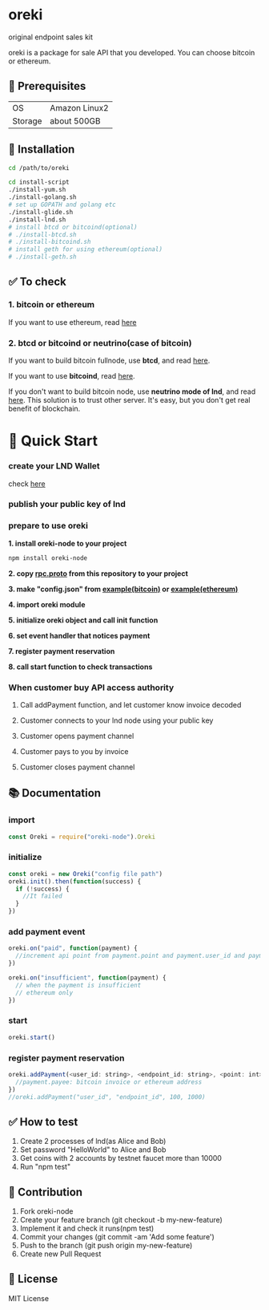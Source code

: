 # oreki
original endpoint sales kit

oreki is a package for sale API that you developed. You can choose bitcoin or ethereum.

## 🌴 Prerequisites

|||
|:----|:----|
| OS  | Amazon Linux2 |
| Storage | about 500GB|

## 🚀 Installation

```bash
cd /path/to/oreki

cd install-script
./install-yum.sh
./install-golang.sh
# set up GOPATH and golang etc
./install-glide.sh
./install-lnd.sh
# install btcd or bitcoind(optional)
# ./install-btcd.sh
# ./install-bitcoind.sh
# install geth for using ethereum(optional)
# ./install-geth.sh
```


## ✅ To check

### 1. bitcoin or ethereum
If you want to use ethereum, read [here](https://github.com/gaiax/oreki/blob/master/docs/ethereum.md)

### 2. btcd or bitcoind or neutrino(case of bitcoin)
If you want to build bitcoin fullnode, use **btcd**, and read [here](https://github.com/gaiax/oreki/blob/master/docs/btcd.md).

If you want to use **bitcoind**, read [here](https://github.com/gaiax/oreki/blob/master/docs/bitcoind.md).

If you don't want to build bitcoin node, use **neutrino mode of lnd**, and read [here](https://github.com/gaiax/oreki/blob/master/docs/neutrino.md).
This solution is to trust other server. It's easy, but you don't get real benefit of blockchain.


# 🚀 Quick Start

### create your LND Wallet

check [here](#To-check)

### publish your public key of lnd

### prepare to use oreki

**1. install oreki-node to your project**

```bash
npm install oreki-node
```

**2. copy [rpc.proto](https://github.com/gaiax/oreki/blob/master/rpc.proto) from this repository to your project**

**3. make "config.json" from [example(bitcoin)](https://github.com/gaiax/oreki/blob/master/example/config.json) or [example(ethereum)](https://github.com/gaiax/oreki/blob/master/example/ethereum-config.json)**

**4. import oreki module**

**5. initialize oreki object and call init function**

**6. set event handler that notices payment**

**7. register payment reservation**

**8. call start function to check transactions**

### When customer buy API access authority
1. Call addPayment function, and let customer know invoice decoded

2. Customer connects to your lnd node using your public key

3. Customer opens payment channel

4. Customer pays to you by invoice

5. Customer closes payment channel

## 📚 Documentation

### import

```javascript
const Oreki = require("oreki-node").Oreki
```

### initialize

```javascript
const oreki = new Oreki("config file path")
oreki.init().then(function(success) {
  if (!success) {
    //It failed
  }
})
```

### add payment event

```javascript
oreki.on("paid", function(payment) {
  //increment api point from payment.point and payment.user_id and payment.endpoint_id
})

oreki.on("insufficient", function(payment) {
  // when the payment is insufficient
  // ethereum only
})
```

### start

```javascript
oreki.start()
```

### register payment reservation

```javascript
oreki.addPayment(<user_id: string>, <endpoint_id: string>, <point: int>, <bitcoin amount: int>).then(function(payment) {
  //payment.payee: bitcoin invoice or ethereum address
})
//oreki.addPayment("user_id", "endpoint_id", 100, 1000)
```

## ✅ How to test

1. Create 2 processes of lnd(as Alice and Bob)
2. Set password "HelloWorld" to Alice and Bob
3. Get coins with 2 accounts by testnet faucet more than 10000
4. Run "npm test"

## 🔧 Contribution

1. Fork oreki-node
2. Create your feature branch (git checkout -b my-new-feature)
3. Implement it and check it runs(npm test)
4. Commit your changes (git commit -am 'Add some feature')
5. Push to the branch (git push origin my-new-feature)
6. Create new Pull Request

## 📔 License

MIT License

